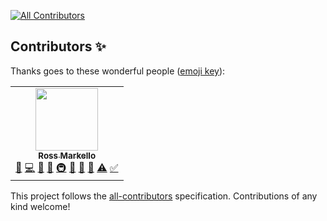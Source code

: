 
<!-- ALL-CONTRIBUTORS-BADGE:START - Do not remove or modify this section -->
[![All Contributors](https://img.shields.io/badge/all_contributors-1-orange.svg?style=flat)](#contributors)
<!-- ALL-CONTRIBUTORS-BADGE:END -->
## Contributors ✨

Thanks goes to these wonderful people ([emoji key](https://allcontributors.org/docs/en/emoji-key)):

<!-- ALL-CONTRIBUTORS-LIST:START - Do not remove or modify this section -->
<!-- prettier-ignore-start -->
<!-- markdownlint-disable -->
<table>
  <tr>
    <td align="center"><a href="https://github.com/rmarkello"><img src="https://avatars0.githubusercontent.com/u/14265705?v=4?s=100" width="100px;" alt=""/><br /><sub><b>Ross Markello</b></sub></a><br /><a href="https://github.com/physiopy/peakdet/issues?q=author%3Armarkello" title="Bug reports">🐛</a> <a href="https://github.com/physiopy/peakdet/commits?author=rmarkello" title="Code">💻</a> <a href="https://github.com/physiopy/peakdet/commits?author=rmarkello" title="Documentation">📖</a> <a href="#ideas-rmarkello" title="Ideas, Planning, & Feedback">🤔</a> <a href="#infra-rmarkello" title="Infrastructure (Hosting, Build-Tools, etc)">🚇</a> <a href="#maintenance-rmarkello" title="Maintenance">🚧</a> <a href="#projectManagement-rmarkello" title="Project Management">📆</a> <a href="https://github.com/physiopy/peakdet/pulls?q=is%3Apr+reviewed-by%3Armarkello" title="Reviewed Pull Requests">👀</a> <a href="https://github.com/physiopy/peakdet/commits?author=rmarkello" title="Tests">⚠️</a> <a href="#tutorial-rmarkello" title="Tutorials">✅</a></td>
  </tr>
</table>

<!-- markdownlint-restore -->
<!-- prettier-ignore-end -->

<!-- ALL-CONTRIBUTORS-LIST:END -->

This project follows the [all-contributors](https://github.com/all-contributors/all-contributors) specification. Contributions of any kind welcome!